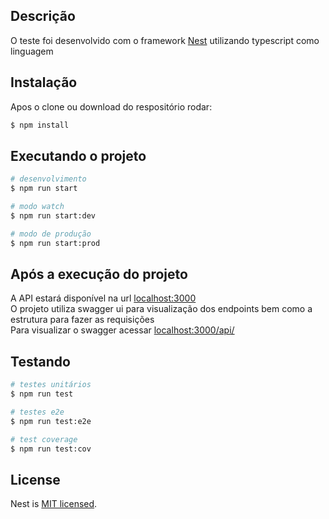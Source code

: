 



## Descrição

O teste foi desenvolvido com o framework [Nest](https://github.com/nestjs/nest) utilizando typescript como linguagem

## Instalação

Apos o clone ou download do respositório rodar:
```bash
$ npm install
```

## Executando o projeto

```bash
# desenvolvimento
$ npm run start

# modo watch
$ npm run start:dev

# modo de produção
$ npm run start:prod
```

## Após a execução do projeto

A API estará disponível na url [localhost:3000](localhost:3000)<br/>
O projeto utiliza swagger ui para visualização dos endpoints bem como a estrutura para fazer as requisições <br/>
Para visualizar o swagger acessar [localhost:3000/api/](localhost:3000/api/)

## Testando

```bash
# testes unitários
$ npm run test

# testes e2e
$ npm run test:e2e

# test coverage
$ npm run test:cov
```

## License

Nest is [MIT licensed](LICENSE).

